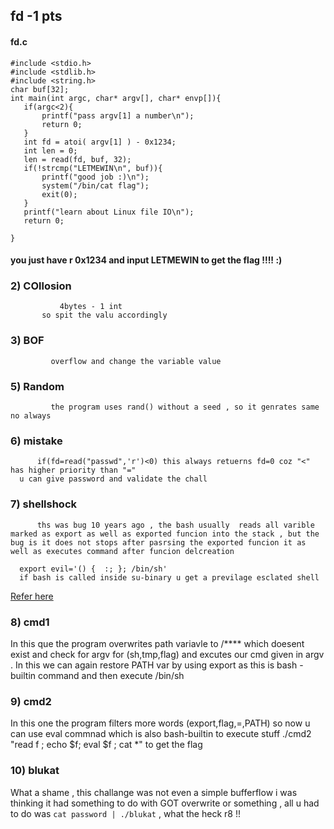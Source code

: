  ## fd -1 pts 
 
 
 #### fd.c
 ```
#include <stdio.h>
#include <stdlib.h>
#include <string.h>
char buf[32];
int main(int argc, char* argv[], char* envp[]){
	if(argc<2){
		printf("pass argv[1] a number\n");
		return 0;
	}
	int fd = atoi( argv[1] ) - 0x1234;
	int len = 0;
	len = read(fd, buf, 32);
	if(!strcmp("LETMEWIN\n", buf)){
		printf("good job :)\n");
		system("/bin/cat flag");
		exit(0);
	}
	printf("learn about Linux file IO\n");
	return 0;

} 

```

#### you just have r 0x1234 and input LETMEWIN to get the flag !!!! :)
 
 ### 2) COllosion 
               4bytes - 1 int 
	       so spit the valu accordingly
### 3) BOF
             overflow and change the variable value
### 5) Random
             the program uses rand() without a seed , so it genrates same no always
### 6) mistake
          if(fd=read("passwd",'r')<0) this always retuerns fd=0 coz "<" has higher priority than "="
	  u can give password and validate the chall 
### 7) shellshock
          ths was bug 10 years ago , the bash usually  reads all varible marked as export as well as exported funcion into the stack , but the bug is it does not stops after pasrsing the exported funcion it as well as executes command after funcion delcreation 
	  
	  export evil='() {  :; }; /bin/sh'
	  if bash is called inside su-binary u get a previlage esclated shell 
[Refer here](https://unix.stackexchange.com/questions/157329/what-does-env-x-command-bash-do-and-why-is-it-insecure)


### 8) cmd1 
  In this que the program  overwrites path variavle to /**** which doesent exist and check for argv for (sh,tmp,flag) and excutes our cmd given in argv . In this we can  again restore PATH var by using export as this is bash - builtin command and then execute /bin/sh

### 9) cmd2 
  In this one the  program  filters  more words  (export,flag,=,PATH)
  so now u can use eval commnad which is also bash-builtin to execute  stuff 
  ./cmd2 "read f ; echo \$f; eval \$f ; cat *"  to get the flag

### 10) blukat

What a shame , this challange was not even a simple  bufferflow i was thinking it had something to do with GOT overwrite or something , all u had to do was `cat password | ./blukat` , what the heck r8 !! 
